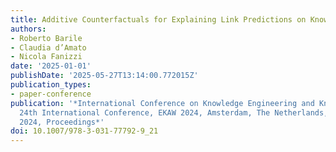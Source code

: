 ```yaml
---
title: Additive Counterfactuals for Explaining Link Predictions on Knowledge Graphs
authors:
- Roberto Barile
- Claudia d’Amato
- Nicola Fanizzi
date: '2025-01-01'
publishDate: '2025-05-27T13:14:00.772015Z'
publication_types:
- paper-conference
publication: '*International Conference on Knowledge Engineering and Knowledge Management:
  24th International Conference, EKAW 2024, Amsterdam, The Netherlands, November 26–28,
  2024, Proceedings*'
doi: 10.1007/978-3-031-77792-9_21
---
```

